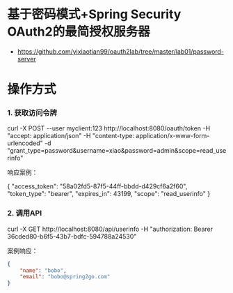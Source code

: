 基于密码模式+Spring Security OAuth2的最简授权服务器
======

- https://github.com/yixiaotian99/oauth2lab/tree/master/lab01/password-server

# 操作方式

### 1. 获取访问令牌

curl -X POST --user myclient:123 http://localhost:8080/oauth/token 
    -H "accept: application/json" 
    -H "content-type: application/x-www-form-urlencoded" 
    -d "grant_type=password&username=xiao&password=admin&scope=read_userinfo"

响应案例：

{
    "access_token": "58a02fd5-87f5-44ff-bbdd-d429cf6a2f60",
    "token_type": "bearer",
    "expires_in": 43199,
    "scope": "read_userinfo"
}

### 2. 调用API

curl -X GET http://localhost:8080/api/userinfo -H "authorization: Bearer 36cded80-b6f5-43b7-bdfc-594788a24530"

案例响应：

```json
{
    "name": "bobo",
    "email": "bobo@spring2go.com"
}
```

